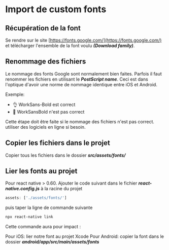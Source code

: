 # Import de custom fonts

## Récupération de la font

Se rendre sur le site [https://fonts.google.com/](https://fonts.google.com/) et télécharger l'ensemble de la font voulu ***(Download family)***.

## Renommage des fichiers

Le nommage des fonts Google sont normalement bien faites. Parfois il faut renommer les fichiers en utilisant le ***PostScript name***. Ceci est dans l'optique d'avoir une norme de nommage identique entre iOS et Android.

Exemple: 
- :ok_hand: WorkSans-Bold est correct
- :hankey: WorkSansBold n'est pas correct

Cette étape doit être faite si le nommage des fichiers n'est pas correct. utiliser des logiciels en ligne si besoin.

## Copier les fichiers dans le projet

Copier tous les fichiers dans le dossier ***src/assets/fonts/***

## Lier les fonts au projet

Pour react native > 0.60. Ajouter le code suivant dans le fichier ***react-native.config.js*** à la racine du projet

```js
assets: ['./assets/fonts/']
```

puis taper la ligne de commande suivante 

```zsh
npx react-native link
```

Cette commande aura pour impact :

Pour iOS: lier notre font au projet Xcode
Pour Android: copier la font dans le dossier ***android/app/src/main/assets/fonts***
